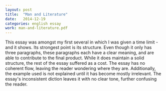 ```yaml
---
layout: post
title:  "Man and Literature"
date:   2014-12-19
categories: english essay
work: man-and-literature.pdf
---
```

This essay was amongst my first several in which I was given a time limit - and it shows. Its strongest point is its structure. Even though it only has three paragraphs, these paragraphs each have a clear meaning, and are able to contribute to the final product. While it does maintain a solid structure, the rest of the essay suffered as a cost.
The essay has no coherent flow, leaving the reader wondering where they are. Additionally, the example used is not explained until it has become mostly irrelevant. The essay's inconsistent diction leaves it with no clear tone, further confusing the reader.